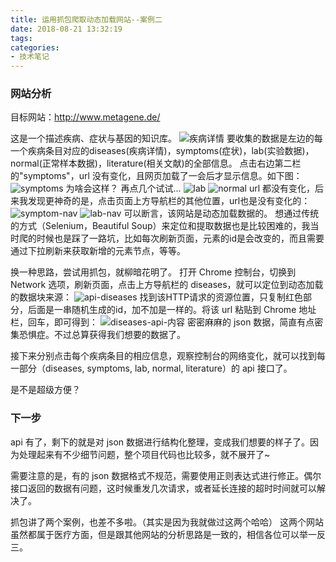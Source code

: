 ```yaml
---
title: 运用抓包爬取动态加载网站--案例二
date: 2018-08-21 13:32:19
tags:
categories:
- 技术笔记
---
```

### 网站分析
目标网站：http://www.metagene.de/
<!-- more -->
这是一个描述疾病、症状与基因的知识库。
![疾病详情](http://pdsg4l1md.bkt.clouddn.com/2018-08-21/diseases.PNG)
要收集的数据是左边的每一个疾病条目对应的diseases(疾病详情)，symptoms(症状)，lab(实验数据)，normal(正常样本数据)，literature(相关文献)的全部信息。
点击右边第二栏的"symptoms"，url 没有变化，且网页加载了一会后才显示信息。如下图：
![symptoms](http://pdsg4l1md.bkt.clouddn.com/2018-08-21/symptoms.PNG)
为啥会这样？
再点几个试试...
![lab](http://pdsg4l1md.bkt.clouddn.com/2018-08-21/lab.PNG)
![normal](http://pdsg4l1md.bkt.clouddn.com/2018-08-21/normal.PNG)
url 都没有变化，后来我发现更神奇的是，点击页面上方导航栏的其他位置，url也是没有变化的：
![symptom-nav](http://pdsg4l1md.bkt.clouddn.com/2018-08-21/nav-symptom.PNG)
![lab-nav](http://pdsg4l1md.bkt.clouddn.com/2018-08-21/nav-lab.PNG)
可以断言，该网站是动态加载数据的。
想通过传统的方式（Selenium，Beautiful Soup）来定位和提取数据也是比较困难的，我当时爬的时候也是踩了一路坑，比如每次刷新页面，元素的id是会改变的，而且需要通过下拉刷新来获取新增的元素节点，等等。

换一种思路，尝试用抓包，就柳暗花明了。
打开 Chrome 控制台，切换到 Network 选项，刷新页面，点击上方导航栏的 diseases，就可以定位到动态加载的数据块来源：
![api-diseases](http://pdsg4l1md.bkt.clouddn.com/2018-08-21/api-diseases.PNG)
找到该HTTP请求的资源位置，只复制红色部分，后面是一串随机生成的id，加不加是一样的。将该 url 粘贴到 Chrome 地址栏，回车，即可得到：
![diseases-api-内容](http://pdsg4l1md.bkt.clouddn.com/2018-08-21/diseases-api-%E5%86%85%E5%AE%B9.PNG)
密密麻麻的 json 数据，简直有点密集恐惧症。不过总算获得我们想要的数据了。

接下来分别点击每个疾病条目的相应信息，观察控制台的网络变化，就可以找到每一部分（diseases, symptoms, lab, normal, literature）的 api 接口了。

是不是超级方便？

### 下一步
api 有了，剩下的就是对 json 数据进行结构化整理，变成我们想要的样子了。因为处理起来有不少细节问题，整个项目代码也比较多，就不展开了~

需要注意的是，有的 json 数据格式不规范，需要使用正则表达式进行修正。偶尔接口返回的数据有问题，这时候重发几次请求，或者延长连接的超时时间就可以解决了。

抓包讲了两个案例，也差不多啦。（其实是因为我就做过这两个哈哈）
这两个网站虽然都属于医疗方面，但是跟其他网站的分析思路是一致的，相信各位可以举一反三。
